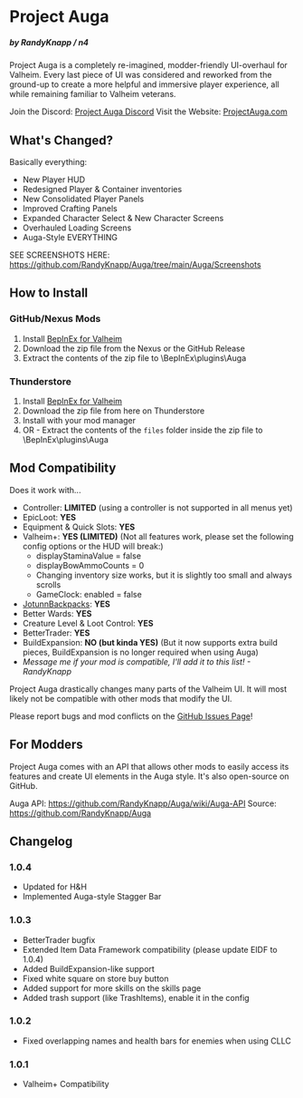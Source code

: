 ﻿# Project Auga
##### by RandyKnapp / n4

Project Auga is a completely re-imagined, modder-friendly UI-overhaul for Valheim. Every last piece of UI was considered and reworked from the ground-up to create a more helpful and immersive player experience, all while remaining familiar to Valheim veterans.

Join the Discord: [Project Auga Discord﻿](https://discord.gg/ZNhYeavv3C)
Visit the Website: [ProjectAuga.com](https://projectauga.com/)

## What's Changed?

Basically everything:
  * New Player HUD
  * Redesigned Player & Container inventories
  * New Consolidated Player Panels
  * Improved Crafting Panels
  * Expanded Character Select & New Character Screens
  * Overhauled Loading Screens
  * Auga-Style EVERYTHING

SEE SCREENSHOTS HERE: https://github.com/RandyKnapp/Auga/tree/main/Auga/Screenshots

## How to Install

### GitHub/Nexus Mods
  1. Install [BepInEx for Valheim﻿](https://valheim.thunderstore.io/package/denikson/BepInExPack_Valheim/)
  1. Download the zip file from the Nexus or the GitHub Release
  1. Extract the contents of the zip file to <Your Valheim Installation Directory>\BepInEx\plugins\Auga

### Thunderstore
  1. Install [BepInEx for Valheim﻿](https://valheim.thunderstore.io/package/denikson/BepInExPack_Valheim/)
  1. Download the zip file from here on Thunderstore
  1. Install with your mod manager
  1. OR - Extract the contents of the `files` folder inside the zip file to <Your Valheim Installation Directory>\BepInEx\plugins\Auga

## Mod Compatibility

Does it work with...

  * Controller: **LIMITED** (using a controller is not supported in all menus yet)
  * EpicLoot: **YES**
  * Equipment & Quick Slots: **YES**
  * Valheim+: **YES (LIMITED)** (Not all features work, please set the following config options or the HUD will break:)
	* displayStaminaValue = false
	* displayBowAmmoCounts = 0
	* Changing inventory size works, but it is slightly too small and always scrolls
	* GameClock: enabled = false
  * [JotunnBackpacks](https://www.nexusmods.com/valheim/mods/1416): **YES**
  * Better Wards: **YES**
  * Creature Level & Loot Control: **YES**
  * BetterTrader: **YES**
  * BuildExpansion: **NO (but kinda YES)** (But it now supports extra build pieces, BuildExpansion is no longer required when using Auga)
  * _Message me if your mod is compatible, I'll add it to this list! - RandyKnapp_

Project Auga drastically changes many parts of the Valheim UI. It will most likely not be compatible with other mods that modify the UI.

Please report bugs and mod conflicts on the [GitHub Issues Page](https://github.com/RandyKnapp/Auga/issues)﻿!

## For Modders

Project Auga comes with an API that allows other mods to easily access its features and create UI elements in the Auga style. It's also open-source on GitHub.

Auga API: https://github.com/RandyKnapp/Auga/wiki/Auga-API
Source: https://github.com/RandyKnapp/Auga

## Changelog

### 1.0.4
  * Updated for H&H
  * Implemented Auga-style Stagger Bar
### 1.0.3
  * BetterTrader bugfix
  * Extended Item Data Framework compatibility (please update EIDF to 1.0.4)
  * Added BuildExpansion-like support
  * Fixed white square on store buy button
  * Added support for more skills on the skills page
  * Added trash support (like TrashItems), enable it in the config
### 1.0.2
  * Fixed overlapping names and health bars for enemies when using CLLC
### 1.0.1
  * Valheim+ Compatibility